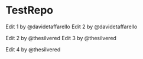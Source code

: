 # TestRepo

Edit 1 by @davidetaffarello
Edit 2 by @davidetaffarello

Edit 2 by @thesilvered
Edit 3 by @thesilvered

Edit 4 by @thesilvered